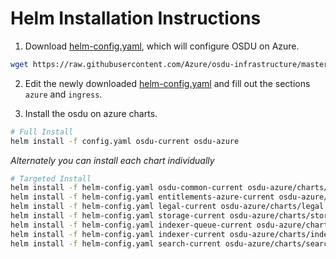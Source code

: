 # Helm Installation Instructions

1. Download [helm-config.yaml](https://raw.githubusercontent.com/Azure/osdu-infrastructure/master/devops/helm-config.yaml), which will configure OSDU on Azure.

```bash
wget https://raw.githubusercontent.com/Azure/osdu-infrastructure/master/devops/helm-config.yaml -O config.yaml
```

2. Edit the newly downloaded [helm-config.yaml](https://raw.githubusercontent.com/Azure/osdu-infrastructure/master/devops/helm-config.yaml) and fill out the sections `azure` and `ingress`.

3. Install the osdu on azure charts.

```bash
# Full Install
helm install -f config.yaml osdu-current osdu-azure
```

_Alternately you can install each chart individually_

```bash
# Targeted Install
helm install -f helm-config.yaml osdu-common-current osdu-azure/charts/common
helm install -f helm-config.yaml entitlements-azure-current osdu-azure/charts/entitlements-azure
helm install -f helm-config.yaml legal-current osdu-azure/charts/legal
helm install -f helm-config.yaml storage-current osdu-azure/charts/storage
helm install -f helm-config.yaml indexer-queue-current osdu-azure/charts/indexer-queue
helm install -f helm-config.yaml indexer-current osdu-azure/charts/indexer
helm install -f helm-config.yaml search-current osdu-azure/charts/search
```